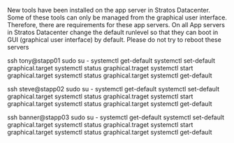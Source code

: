 New tools have been installed on the app server in Stratos Datacenter. Some of these tools can only be managed from the graphical user interface. Therefore, there are requirements for these app servers.
On all App servers in Stratos Datacenter change the default runlevel so that they can boot in GUI (graphical user interface) by default. Please do not try to reboot these servers

ssh tony@stapp01
sudo su -
systemctl get-default
systemctl set-default graphical.target
systemctl status graphical.traget
systemctl start graphical.target
systemctl status graphical.target
systemctl get-default

ssh steve@stapp02
sudo su -
systemctl get-default
systemctl set-default graphical.target
systemctl status graphical.traget
systemctl start graphical.target
systemctl status graphical.target
systemctl get-default

ssh banner@stapp03
sudo su -
systemctl get-default
systemctl set-default graphical.target
systemctl status graphical.traget
systemctl start graphical.target
systemctl status graphical.target
systemctl get-default